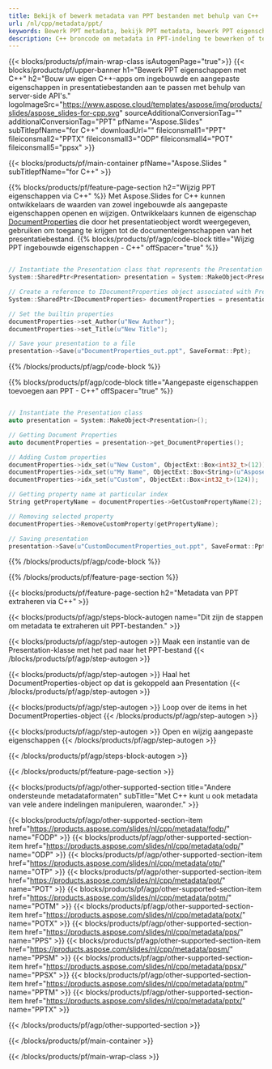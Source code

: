 ```yaml
---
title: Bekijk of bewerk metadata van PPT bestanden met behulp van C++
url: /nl/cpp/metadata/ppt/
keywords: Bewerk PPT metadata, bekijk PPT metadata, bewerk PPT eigenschappen, bekijk PPT eigenschappen
description: C++ broncode om metadata in PPT-indeling te bewerken of te bekijken.
---
```


{{< blocks/products/pf/main-wrap-class isAutogenPage="true">}}
{{< blocks/products/pf/upper-banner h1="Bewerk PPT eigenschappen met C++" h2="Bouw uw eigen C++-apps om ingebouwde en aangepaste eigenschappen in presentatiebestanden aan te passen met behulp van server-side API's." logoImageSrc="https://www.aspose.cloud/templates/aspose/img/products/slides/aspose_slides-for-cpp.svg" sourceAdditionalConversionTag="" additionalConversionTag="PPT" pfName="Aspose.Slides" subTitlepfName="for C++" downloadUrl="" fileiconsmall1="PPT" fileiconsmall2="PPTX" fileiconsmall3="ODP" fileiconsmall4="POT" fileiconsmall5="ppsx" >}}

{{< blocks/products/pf/main-container pfName="Aspose.Slides " subTitlepfName="for C++" >}}

{{% blocks/products/pf/feature-page-section  h2="Wijzig PPT eigenschappen via C++" %}}
Met Aspose.Slides for C++ kunnen ontwikkelaars de waarden van zowel ingebouwde als aangepaste eigenschappen openen en wijzigen. Ontwikkelaars kunnen de eigenschap [DocumentProperties](https://reference.aspose.com/slides/cpp/aspose.slides/documentproperties/) die door het presentatieobject wordt weergegeven, gebruiken om toegang te krijgen tot de documenteigenschappen van het presentatiebestand.
{{% blocks/products/pf/agp/code-block title="Wijzig PPT ingebouwde eigenschappen - C++" offSpacer="true" %}}

```cpp

// Instantiate the Presentation class that represents the Presentation
System::SharedPtr<Presentation> presentation = System::MakeObject<Presentation>(u"presentation.ppt");

// Create a reference to IDocumentProperties object associated with Presentation
System::SharedPtr<IDocumentProperties> documentProperties = presentation->get_DocumentProperties();

// Set the builtin properties
documentProperties->set_Author(u"New Author");
documentProperties->set_Title(u"New Title");

// Save your presentation to a file
presentation->Save(u"DocumentProperties_out.ppt", SaveFormat::Ppt);
```

{{% /blocks/products/pf/agp/code-block %}}

{{% blocks/products/pf/agp/code-block title="Aangepaste eigenschappen toevoegen aan PPT - C++" offSpacer="true" %}}

```cpp

// Instantiate the Presentation class
auto presentation = System::MakeObject<Presentation>();

// Getting Document Properties
auto documentProperties = presentation->get_DocumentProperties();

// Adding Custom properties
documentProperties->idx_set(u"New Custom", ObjectExt::Box<int32_t>(12));
documentProperties->idx_set(u"My Name", ObjectExt::Box<String>(u"Aspose Metadata Editor"));
documentProperties->idx_set(u"Custom", ObjectExt::Box<int32_t>(124));

// Getting property name at particular index
String getPropertyName = documentProperties->GetCustomPropertyName(2);

// Removing selected property
documentProperties->RemoveCustomProperty(getPropertyName);

// Saving presentation
presentation->Save(u"CustomDocumentProperties_out.ppt", SaveFormat::Ppt);
```

{{% /blocks/products/pf/agp/code-block %}}

{{% /blocks/products/pf/feature-page-section %}}

{{< blocks/products/pf/feature-page-section  h2="Metadata van PPT extraheren via C++" >}}

{{< blocks/products/pf/agp/steps-block-autogen name="Dit zijn de stappen om metadata te extraheren uit PPT-bestanden." >}}

{{< blocks/products/pf/agp/step-autogen >}}
Maak een instantie van de Presentation-klasse met het pad naar het PPT-bestand
{{< /blocks/products/pf/agp/step-autogen >}}

{{< blocks/products/pf/agp/step-autogen >}}
Haal het DocumentProperties-object op dat is gekoppeld aan Presentation
{{< /blocks/products/pf/agp/step-autogen >}}

{{< blocks/products/pf/agp/step-autogen >}}
Loop over de items in het DocumentProperties-object
{{< /blocks/products/pf/agp/step-autogen >}}

{{< blocks/products/pf/agp/step-autogen >}}
Open en wijzig aangepaste eigenschappen
{{< /blocks/products/pf/agp/step-autogen >}}

{{< /blocks/products/pf/agp/steps-block-autogen >}}

{{< /blocks/products/pf/feature-page-section >}}

{{< blocks/products/pf/agp/other-supported-section title="Andere ondersteunde metadataformaten" subTitle="Met C++ kunt u ook metadata van vele andere indelingen manipuleren, waaronder." >}}

{{< blocks/products/pf/agp/other-supported-section-item href="https://products.aspose.com/slides/nl/cpp/metadata/fodp/" name="FODP" >}}
{{< blocks/products/pf/agp/other-supported-section-item href="https://products.aspose.com/slides/nl/cpp/metadata/odp/" name="ODP" >}}
{{< blocks/products/pf/agp/other-supported-section-item href="https://products.aspose.com/slides/nl/cpp/metadata/otp/" name="OTP" >}}
{{< blocks/products/pf/agp/other-supported-section-item href="https://products.aspose.com/slides/nl/cpp/metadata/pot/" name="POT" >}}
{{< blocks/products/pf/agp/other-supported-section-item href="https://products.aspose.com/slides/nl/cpp/metadata/potm/" name="POTM" >}}
{{< blocks/products/pf/agp/other-supported-section-item href="https://products.aspose.com/slides/nl/cpp/metadata/potx/" name="POTX" >}}
{{< blocks/products/pf/agp/other-supported-section-item href="https://products.aspose.com/slides/nl/cpp/metadata/pps/" name="PPS" >}}
{{< blocks/products/pf/agp/other-supported-section-item href="https://products.aspose.com/slides/nl/cpp/metadata/ppsm/" name="PPSM" >}}
{{< blocks/products/pf/agp/other-supported-section-item href="https://products.aspose.com/slides/nl/cpp/metadata/ppsx/" name="PPSX" >}}
{{< blocks/products/pf/agp/other-supported-section-item href="https://products.aspose.com/slides/nl/cpp/metadata/pptm/" name="PPTM" >}}
{{< blocks/products/pf/agp/other-supported-section-item href="https://products.aspose.com/slides/nl/cpp/metadata/pptx/" name="PPTX" >}}


{{< /blocks/products/pf/agp/other-supported-section >}}

{{< /blocks/products/pf/main-container >}}
    
{{< /blocks/products/pf/main-wrap-class >}}